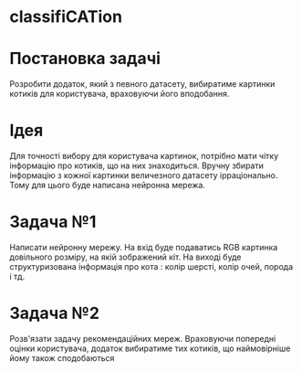 # classifiCATion

# Постановка задачі 
Розробити додаток, який з певного датасету, вибиратиме картинки котиків для користувача, враховуючи його вподобання.

# Ідея 
Для точності вибору для користувача картинок, потрібно мати чітку інформацію про котиків, що на них знаходиться. Вручну збирати інформацію з кожної картинки величезного датасету ірраціонально. Тому для цього буде написана нейронна мережа.

# Задача №1
Написати нейронну мережу.
На вхід буде подаватись RGB картинка довільного розміру, на якій зображений кіт.
На виході буде структуризована інформація про кота : колір шерсті, колір очей, порода і тд.

# Задача №2
Розв'язати задачу рекомендаційних мереж.
Враховуючи попередні оцінки користувача, додаток вибиратиме тих котиків, що наймовірніше йому також сподобаються
